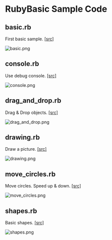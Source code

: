 RubyBasic Sample Code
===============

## basic.rb
First basic sample. [[src]](https://github.com/ongaeshi/rubybasic-sample/blob/master/basic.rb)

![basic.png](https://raw.github.com/ongaeshi/rubybasic-sample/master/images/basic.png)

## console.rb
Use debug console. [[src]](https://github.com/ongaeshi/rubybasic-sample/blob/master/console.rb)

![console.png](https://raw.github.com/ongaeshi/rubybasic-sample/master/images/console.png)

## drag_and_drop.rb
Drag & Drop objects. [[src]](https://github.com/ongaeshi/rubybasic-sample/blob/master/drag_and_drop.rb)

![drag_and_drop.png](https://raw.github.com/ongaeshi/rubybasic-sample/master/images/drag_and_drop.png)

## drawing.rb
Draw a picture. [[src]](https://github.com/ongaeshi/rubybasic-sample/blob/master/drawing.rb)

![drawing.png](https://raw.github.com/ongaeshi/rubybasic-sample/master/images/drawing.png)

## move_circles.rb
Move circles. Speed up & down. [[src]](https://github.com/ongaeshi/rubybasic-sample/blob/master/move_circles.rb)

![move_circles.png](https://raw.github.com/ongaeshi/rubybasic-sample/master/images/move_circles.png)

## shapes.rb
Basic shapes. [[src]](https://github.com/ongaeshi/rubybasic-sample/blob/master/shapes.rb)

![shapes.png](https://raw.github.com/ongaeshi/rubybasic-sample/master/images/shapes.png)


